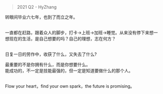 > 2021 Q2 - HyZhang

转眼间毕业六七年，也到了而立之年。</br></br>

一直都在赶路，跟着众人的脚步，打卡->上班->加班->睡觉。从来没有停下来想一想现在的生活，是自己想要的吗？自己的理想，志在何方？</br></br>

日复一日的劳作中，收获了什么，又失去了什么?</br>

最重要的不是你拥有什么，而是你想要什么。</br>
能成功的，不一定是技能最强的，但一定是知道要做什么的那个人。</br></br>

Flow your heart，find your own spark，the future is promising。